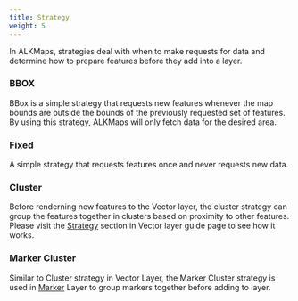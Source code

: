 ```yaml
---
title: Strategy
weight: 5
---
```


In ALKMaps, strategies deal with when to make requests for data and determine how to prepare features before they add into a layer.

### BBOX

BBox is a simple strategy that requests new features whenever the map bounds are outside the bounds of the previously requested set of features. By using this strategy, ALKMaps will only fetch data for the desired area.

### Fixed

A simple strategy that requests features once and never requests new data.

### Cluster

Before renderning new features to the Vector layer, the cluster strategy can group the features together in clusters based on proximity to other features. Please visit the [Strategy](#) section in Vector layer guide page to see how it works.

### Marker Cluster

Similar to Cluster strategy in Vector Layer, the Marker Cluster strategy is used in [Marker](#) Layer to group markers together before adding to layer.
